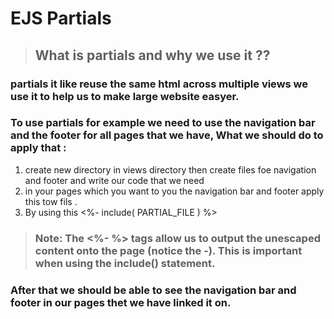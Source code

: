 # EJS Partials

> ## What is  partials and why we use it ??
### partials it like reuse the same html across multiple views we use it to help us to make large website easyer.

### To use partials for example we need to use the navigation bar and the footer for all pages that we have, What we should do to apply that :
1. create new directory in views directory then create files foe navigation and footer and write our code that we need 
2. in your pages which you want to you the navigation bar and footer apply this tow fils .
3. By using this  <%- include( PARTIAL_FILE ) %> 
> ### Note: The <%- %> tags allow us to output the unescaped content onto the page (notice the -). This is important when using the include() statement.

### After that we should be able to see the navigation bar and footer in our pages thet we have linked it on.